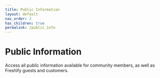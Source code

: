 ```yaml
---
title: Public Information
layout: default
nav_order: 2
has_children: true
permalink: /public_info
---
```


# Public Information

Access all public information available for community members, as well as Freshify guests and customers.

